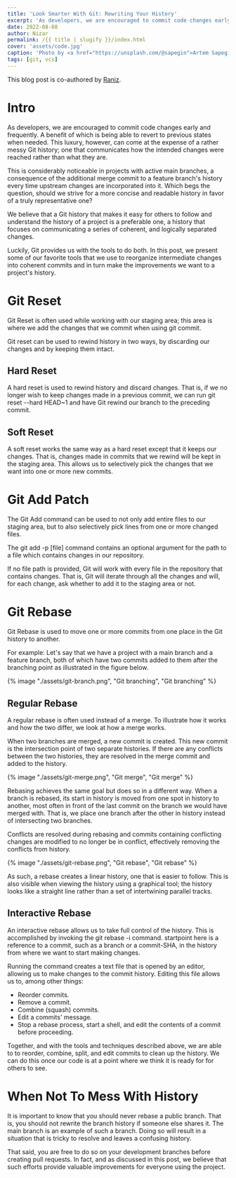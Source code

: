 ```yaml
---
title: 'Look Smarter With Git: Rewriting Your History'
excerpt: 'As developers, we are encouraged to commit code changes early and frequently. A benefit of which is being able to revert to previous states when needed. This luxury, however, can come at the expense of a rather messy Git history; one that communicates how the intended changes were reached rather than what they are.'
date: 2022-08-08
author: Nizar
permalink: /{{ title | slugify }}/index.html
cover: 'assets/code.jpg'
caption: 'Photo by <a href="https://unsplash.com/@sapegin">Artem Sapegin</a> on <a href="https://unsplash.com/photos/b18TRXc8UPQ">Unsplash</a>'
tags: [git, vcs]
---
```

This blog post is co-authored by [Raniz](https://raniz.blog/).

# Intro
As developers, we are encouraged to commit code changes early and frequently. A benefit of which is being able to revert to previous states when needed. This luxury, however, can come at the expense of a rather messy Git history; one that communicates how the intended changes were reached rather than what they are.

This is considerably noticeable in projects with active main branches, a consequence of the additional merge commit to a feature branch's history every time upstream changes are incorporated into it. Which begs the question, should we strive for a more concise and readable history in favor of a truly representative one?

We believe that a Git history that makes it easy for others to follow and understand the history of a project is a preferable one, a history that focuses on communicating a series of coherent, and logically separated changes.

Luckily, Git provides us with the tools to do both. In this post, we present some of our favorite tools that we use to reorganize intermediate changes into coherent commits and in turn make the improvements we want to a project's history.

# Git Reset
Git Reset is often used while working with our staging area; this area is where we add the changes that we commit when using git commit.

Git reset can be used to rewind history in two ways, by discarding our changes and by keeping them intact.

## Hard Reset
A hard reset is used to rewind history and discard changes. That is, if we no longer wish to keep changes made in a previous commit, we can run git reset --hard HEAD~1 and have Git rewind our branch to the preceding commit.

## Soft Reset
A soft reset works the same way as a hard reset except that it keeps our changes. That is, changes made in commits that we rewind will be kept in the staging area. This allows us to selectively pick the changes that we want into one or more new commits.

# Git Add Patch
The Git Add command can be used to not only add entire files to our staging area, but to also selectively pick lines from one or more changed files.

The git add -p [file] command contains an optional argument for the path to a file which contains changes in our repository.

If no file path is provided, Git will work with every file in the repository that contains changes. That is, Git will iterate through all the changes and will, for each change, ask whether to add it to the staging area or not.

# Git Rebase
Git Rebase is used to move one or more commits from one place in the Git history to another.

For example: Let's say that we have a project with a main branch and a feature branch, both of which have two commits added to them after the branching point as illustrated in the figure below.

{% image "./assets/git-branch.png", "Git branching", "Git branching" %}

## Regular Rebase
A regular rebase is often used instead of a merge. To illustrate how it works and how the two differ, we look at how a merge works.

When two branches are merged, a new commit is created. This new commit is the intersection point of two separate histories. If there are any conflicts between the two histories, they are resolved in the merge commit and added to the history.

{% image "./assets/git-merge.png", "Git merge", "Git merge" %}

Rebasing achieves the same goal but does so in a different way. When a branch is rebased, its start in history is moved from one spot in history to another, most often in front of the last commit on the branch we would have merged with. That is, we place one branch after the other in history instead of intersecting two branches.

Conflicts are resolved during rebasing and commits containing conflicting changes are modified to no longer be in conflict, effectively removing the conflicts from history.

{% image "./assets/git-rebase.png", "Git rebase", "Git rebase" %}

As such, a rebase creates a linear history, one that is easier to follow. This is also visible when viewing the history using a graphical tool; the history looks like a straight line rather than a set of intertwining parallel tracks.

## Interactive Rebase
An interactive rebase allows us to take full control of the history. This is accomplished by invoking the git rebase -i <startpoint> command. startpoint here is a reference to a commit, such as a branch or a commit-SHA, in the history from where we want to start making changes.

Running the command creates a text file that is opened by an editor, allowing us to make changes to the commit history. Editing this file allows us to, among other things:
- Reorder commits.
- Remove a commit.
- Combine (squash) commits.
- Edit a commits' message.
- Stop a rebase process, start a shell, and edit the contents of a commit before proceeding.

Together, and with the tools and techniques described above, we are able to to reorder, combine, split, and edit commits to clean up the history. We can do this once our code is at a point where we think it is ready for for others to see.

# When Not To Mess With History
It is important to know that you should never rebase a public branch. That is, you should not rewrite the branch history if someone else shares it. The main branch is an example of such a branch. Doing so will result in a situation that is tricky to resolve and leaves a confusing history.

That said, you are free to do so on your development branches before creating pull requests. In fact, and as discussed in this post, we believe that such efforts provide valuable improvements for everyone using the project.
